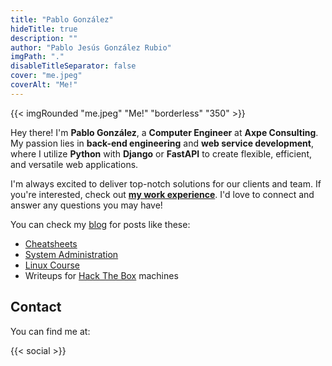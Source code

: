 ```yaml
---
title: "Pablo González"
hideTitle: true
description: ""
author: "Pablo Jesús González Rubio"
imgPath: "."
disableTitleSeparator: false
cover: "me.jpeg"
coverAlt: "Me!"
---
```


<div class="row align-items-center">
    <div class="col-auto col-md-auto">
        {{< imgRounded "me.jpeg" "Me!" "borderless" "350" >}}
    </div>
    <div class="col">

Hey there! I'm **Pablo González**, a **Computer Engineer** at **Axpe Consulting**. My passion lies in **back-end engineering** and **web service development**, where I utilize **Python** with **Django** or **FastAPI** to create flexible, efficient, and versatile web applications.

I'm always excited to deliver top-notch solutions for our clients and team. If you're interested, check out **[my work experience](/professional-experience)**. I'd love to connect and answer any questions you may have!
    </div>
</div>

You can check my [blog](/posts) for posts like these:

* [Cheatsheets](tags/cheatsheet/)
* [System Administration](tags/sysadmin/)
* [Linux Course](tags/linux/)
* Writeups for [Hack The Box](writeups/htb/) machines

## Contact

You can find me at:

{{< social >}}
